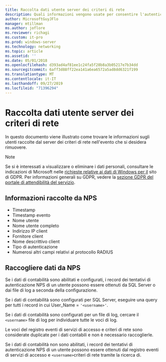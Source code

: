 ```yaml
---
title: Raccolta dati utente server dei criteri di rete
description: Quali informazioni vengono usate per consentire l'autenticazione degli utenti tramite il server dei criteri di rete in Windows Server 2016.
author: MicrosoftGuyJFlo
manager: mtillman
ms.author: joflore
ms.reviewer: richagi
ms.custom: it-pro
ms.prod: windows-server
ms.technology: networking
ms.topic: article
ms.assetid: ''
ms.date: 05/01/2018
ms.openlocfilehash: d393ad4af81ee1c24fa5f28b8a3b05217e7b34dd
ms.sourcegitcommit: 6aff3d88ff22ea141a6ea6572a5ad8dd6321f199
ms.translationtype: MT
ms.contentlocale: it-IT
ms.lasthandoff: 09/27/2019
ms.locfileid: "71396294"
---
```

# <a name="network-policy-server-user-data-collection"></a>Raccolta dati utente server dei criteri di rete

In questo documento viene illustrato come trovare le informazioni sugli utenti raccolte dal server dei criteri di rete nell'evento che si desidera rimuovere.

>[!Note]
>Se si è interessati a visualizzare o eliminare i dati personali, consultare le indicazioni di Microsoft nelle [richieste relative ai dati di Windows per il](https://docs.microsoft.com/microsoft-365/compliance/gdpr-dsr-windows) sito di GDPR. Per informazioni generali su GDPR, vedere la [sezione GDPR del portale di attendibilità del servizio](https://servicetrust.microsoft.com/ViewPage/GDPRGetStarted).

## <a name="information-collected-by-nps"></a>Informazioni raccolte da NPS

- Timestamp
- Timestamp evento
- Nome utente
- Nome utente completo
- Indirizzo IP client
- Fornitore client
- Nome descrittivo client
- Tipo di autenticazione
- Numerosi altri campi relativi al protocollo RADIUS

## <a name="gather-data-from-nps"></a>Raccogliere dati da NPS

Se i dati di contabilità sono abilitati e configurati, i record dei tentativi di autenticazione NPS di un utente possono essere ottenuti da SQL Server o dai file di log a seconda della configurazione. 

Se i dati di contabilità sono configurati per SQL Server, eseguire una query per tutti i record in cui User_Name = `'<username>'`.

Se i dati di contabilità sono configurati per un file di log, cercare il `<username>` file di log per individuare tutte le voci di log.

Le voci del registro eventi di servizi di accesso e criteri di rete sono considerate duplicate per i dati contabili e non è necessario raccoglierle.

Se i dati di contabilità non sono abilitati, i record dei tentativi di autenticazione NPS di un utente possono essere ottenuti dal registro eventi di servizi di accesso e `<username>`criteri di rete tramite la ricerca di.
